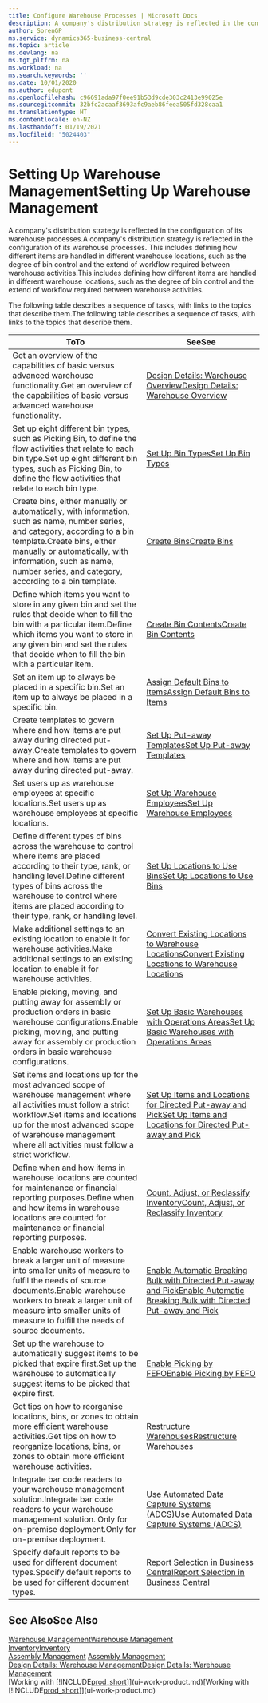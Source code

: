 ```yaml
---
title: Configure Warehouse Processes | Microsoft Docs
description: A company's distribution strategy is reflected in the configuration of its warehouse processes. This includes defining how different items are handled in different warehouse locations, such as the degree of bin control and the extend of workflow required between warehouse activities.
author: SorenGP
ms.service: dynamics365-business-central
ms.topic: article
ms.devlang: na
ms.tgt_pltfrm: na
ms.workload: na
ms.search.keywords: ''
ms.date: 10/01/2020
ms.author: edupont
ms.openlocfilehash: c96691ada97f0ee91b53d9cde303c2413e99025e
ms.sourcegitcommit: 32bfc2acaaf3693afc9aeb86feea505fd328caa1
ms.translationtype: HT
ms.contentlocale: en-NZ
ms.lasthandoff: 01/19/2021
ms.locfileid: "5024403"
---
```

# <a name="setting-up-warehouse-management"></a><span data-ttu-id="d484d-104">Setting Up Warehouse Management</span><span class="sxs-lookup"><span data-stu-id="d484d-104">Setting Up Warehouse Management</span></span>
<span data-ttu-id="d484d-105">A company's distribution strategy is reflected in the configuration of its warehouse processes.</span><span class="sxs-lookup"><span data-stu-id="d484d-105">A company's distribution strategy is reflected in the configuration of its warehouse processes.</span></span> <span data-ttu-id="d484d-106">This includes defining how different items are handled in different warehouse locations, such as the degree of bin control and the extend of workflow required between warehouse activities.</span><span class="sxs-lookup"><span data-stu-id="d484d-106">This includes defining how different items are handled in different warehouse locations, such as the degree of bin control and the extend of workflow required between warehouse activities.</span></span>  

 <span data-ttu-id="d484d-107">The following table describes a sequence of tasks, with links to the topics that describe them.</span><span class="sxs-lookup"><span data-stu-id="d484d-107">The following table describes a sequence of tasks, with links to the topics that describe them.</span></span>   

|<span data-ttu-id="d484d-108">**To**</span><span class="sxs-lookup"><span data-stu-id="d484d-108">**To**</span></span>|<span data-ttu-id="d484d-109">**See**</span><span class="sxs-lookup"><span data-stu-id="d484d-109">**See**</span></span>|  
|------------|-------------|  
|<span data-ttu-id="d484d-110">Get an overview of the capabilities of basic versus advanced warehouse functionality.</span><span class="sxs-lookup"><span data-stu-id="d484d-110">Get an overview of the capabilities of basic versus advanced warehouse functionality.</span></span>|[<span data-ttu-id="d484d-111">Design Details: Warehouse Overview</span><span class="sxs-lookup"><span data-stu-id="d484d-111">Design Details: Warehouse Overview</span></span>](design-details-warehouse-overview.md)|  
|<span data-ttu-id="d484d-112">Set up eight different bin types, such as Picking Bin, to define the flow activities that relate to each bin type.</span><span class="sxs-lookup"><span data-stu-id="d484d-112">Set up eight different bin types, such as Picking Bin, to define the flow activities that relate to each bin type.</span></span>|[<span data-ttu-id="d484d-113">Set Up Bin Types</span><span class="sxs-lookup"><span data-stu-id="d484d-113">Set Up Bin Types</span></span>](warehouse-how-to-set-up-bin-types.md)|  
|<span data-ttu-id="d484d-114">Create bins, either manually or automatically, with information, such as name, number series, and category, according to a bin template.</span><span class="sxs-lookup"><span data-stu-id="d484d-114">Create bins, either manually or automatically, with information, such as name, number series, and category, according to a bin template.</span></span>|[<span data-ttu-id="d484d-115">Create Bins</span><span class="sxs-lookup"><span data-stu-id="d484d-115">Create Bins</span></span>](warehouse-how-to-create-individual-bins.md)|  
|<span data-ttu-id="d484d-116">Define which items you want to store in any given bin and set the rules that decide when to fill the bin with a particular item.</span><span class="sxs-lookup"><span data-stu-id="d484d-116">Define which items you want to store in any given bin and set the rules that decide when to fill the bin with a particular item.</span></span>|[<span data-ttu-id="d484d-117">Create Bin Contents</span><span class="sxs-lookup"><span data-stu-id="d484d-117">Create Bin Contents</span></span>](warehouse-how-to-set-up-bin-contents.md)|  
|<span data-ttu-id="d484d-118">Set an item up to always be placed in a specific bin.</span><span class="sxs-lookup"><span data-stu-id="d484d-118">Set an item up to always be placed in a specific bin.</span></span>|[<span data-ttu-id="d484d-119">Assign Default Bins to Items</span><span class="sxs-lookup"><span data-stu-id="d484d-119">Assign Default Bins to Items</span></span>](warehouse-how-to-assign-default-bins-to-items.md)|
|<span data-ttu-id="d484d-120">Create templates to govern where and how items are put away during directed put-away.</span><span class="sxs-lookup"><span data-stu-id="d484d-120">Create templates to govern where and how items are put away during directed put-away.</span></span>|[<span data-ttu-id="d484d-121">Set Up Put-away Templates</span><span class="sxs-lookup"><span data-stu-id="d484d-121">Set Up Put-away Templates</span></span>](warehouse-how-to-set-up-put-away-templates.md)|
|<span data-ttu-id="d484d-122">Set users up as warehouse employees at specific locations.</span><span class="sxs-lookup"><span data-stu-id="d484d-122">Set users up as warehouse employees at specific locations.</span></span>|[<span data-ttu-id="d484d-123">Set Up Warehouse Employees</span><span class="sxs-lookup"><span data-stu-id="d484d-123">Set Up Warehouse Employees</span></span>](warehouse-how-to-set-up-warehouse-employees.md)|
|<span data-ttu-id="d484d-124">Define different types of bins across the warehouse to control where items are placed according to their type, rank, or handling level.</span><span class="sxs-lookup"><span data-stu-id="d484d-124">Define different types of bins across the warehouse to control where items are placed according to their type, rank, or handling level.</span></span>|[<span data-ttu-id="d484d-125">Set Up Locations to Use Bins</span><span class="sxs-lookup"><span data-stu-id="d484d-125">Set Up Locations to Use Bins</span></span>](warehouse-how-to-set-up-locations-to-use-bins.md)|
|<span data-ttu-id="d484d-126">Make additional settings to an existing location to enable it for warehouse activities.</span><span class="sxs-lookup"><span data-stu-id="d484d-126">Make additional settings to an existing location to enable it for warehouse activities.</span></span>|[<span data-ttu-id="d484d-127">Convert Existing Locations to Warehouse Locations</span><span class="sxs-lookup"><span data-stu-id="d484d-127">Convert Existing Locations to Warehouse Locations</span></span>](warehouse-how-to-convert-existing-locations-to-warehouse-locations.md)|
|<span data-ttu-id="d484d-128">Enable picking, moving, and putting away for assembly or production orders in basic warehouse configurations.</span><span class="sxs-lookup"><span data-stu-id="d484d-128">Enable picking, moving, and putting away for assembly or production orders in basic warehouse configurations.</span></span>|[<span data-ttu-id="d484d-129">Set Up Basic Warehouses with Operations Areas</span><span class="sxs-lookup"><span data-stu-id="d484d-129">Set Up Basic Warehouses with Operations Areas</span></span>](warehouse-how-to-set-up-basic-warehouses-with-operations-areas.md)|  
|<span data-ttu-id="d484d-130">Set items and locations up for the most advanced scope of warehouse management where all activities must follow a strict workflow.</span><span class="sxs-lookup"><span data-stu-id="d484d-130">Set items and locations up for the most advanced scope of warehouse management where all activities must follow a strict workflow.</span></span>|[<span data-ttu-id="d484d-131">Set Up Items and Locations for Directed Put-away and Pick</span><span class="sxs-lookup"><span data-stu-id="d484d-131">Set Up Items and Locations for Directed Put-away and Pick</span></span>](warehouse-how-to-set-up-items-for-directed-put-away-and-pick.md)|  
|<span data-ttu-id="d484d-132">Define when and how items in warehouse locations are counted for maintenance or financial reporting purposes.</span><span class="sxs-lookup"><span data-stu-id="d484d-132">Define when and how items in warehouse locations are counted for maintenance or financial reporting purposes.</span></span>|[<span data-ttu-id="d484d-133">Count, Adjust, or Reclassify Inventory</span><span class="sxs-lookup"><span data-stu-id="d484d-133">Count, Adjust, or Reclassify Inventory</span></span>](inventory-how-count-adjust-reclassify.md)|
|<span data-ttu-id="d484d-134">Enable warehouse workers to break a larger unit of measure into smaller units of measure to fulfil the needs of source documents.</span><span class="sxs-lookup"><span data-stu-id="d484d-134">Enable warehouse workers to break a larger unit of measure into smaller units of measure to fulfill the needs of source documents.</span></span>|[<span data-ttu-id="d484d-135">Enable Automatic Breaking Bulk with Directed Put-away and Pick</span><span class="sxs-lookup"><span data-stu-id="d484d-135">Enable Automatic Breaking Bulk with Directed Put-away and Pick</span></span>](warehouse-enable-automatic-breaking-bulk-with-directed-put-away-and-pick.md)|  
|<span data-ttu-id="d484d-136">Set up the warehouse to automatically suggest items to be picked that expire first.</span><span class="sxs-lookup"><span data-stu-id="d484d-136">Set up the warehouse to automatically suggest items to be picked that expire first.</span></span>|[<span data-ttu-id="d484d-137">Enable Picking by FEFO</span><span class="sxs-lookup"><span data-stu-id="d484d-137">Enable Picking by FEFO</span></span>](warehouse-picking-by-fefo.md)|
|<span data-ttu-id="d484d-138">Get tips on how to reorganise locations, bins, or zones to obtain more efficient warehouse activities.</span><span class="sxs-lookup"><span data-stu-id="d484d-138">Get tips on how to reorganize locations, bins, or zones to obtain more efficient warehouse activities.</span></span>|[<span data-ttu-id="d484d-139">Restructure Warehouses</span><span class="sxs-lookup"><span data-stu-id="d484d-139">Restructure Warehouses</span></span>](warehouse-how-to-restructure-warehouses.md)|
|<span data-ttu-id="d484d-140">Integrate bar code readers to your warehouse management solution.</span><span class="sxs-lookup"><span data-stu-id="d484d-140">Integrate bar code readers to your warehouse management solution.</span></span> <span data-ttu-id="d484d-141">Only for on-premise deployment.</span><span class="sxs-lookup"><span data-stu-id="d484d-141">Only for on-premise deployment.</span></span>|[<span data-ttu-id="d484d-142">Use Automated Data Capture Systems (ADCS)</span><span class="sxs-lookup"><span data-stu-id="d484d-142">Use Automated Data Capture Systems (ADCS)</span></span>](warehouse-use-automated-data-capture-systems-adcs.md)|
|<span data-ttu-id="d484d-143">Specify default reports to be used for different document types.</span><span class="sxs-lookup"><span data-stu-id="d484d-143">Specify default reports to be used for different document types.</span></span>|[<span data-ttu-id="d484d-144">Report Selection in Business Central</span><span class="sxs-lookup"><span data-stu-id="d484d-144">Report Selection in Business Central</span></span>](across-report-selections.md)|

## <a name="see-also"></a><span data-ttu-id="d484d-145">See Also</span><span class="sxs-lookup"><span data-stu-id="d484d-145">See Also</span></span>  
[<span data-ttu-id="d484d-146">Warehouse Management</span><span class="sxs-lookup"><span data-stu-id="d484d-146">Warehouse Management</span></span>](warehouse-manage-warehouse.md)  
[<span data-ttu-id="d484d-147">Inventory</span><span class="sxs-lookup"><span data-stu-id="d484d-147">Inventory</span></span>](inventory-manage-inventory.md)  
<span data-ttu-id="d484d-148">[Assembly Management](assembly-assemble-items.md)  </span><span class="sxs-lookup"><span data-stu-id="d484d-148">[Assembly Management](assembly-assemble-items.md)  </span></span>  
[<span data-ttu-id="d484d-149">Design Details: Warehouse Management</span><span class="sxs-lookup"><span data-stu-id="d484d-149">Design Details: Warehouse Management</span></span>](design-details-warehouse-management.md)  
<span data-ttu-id="d484d-150">[Working with [!INCLUDE[prod_short](includes/prod_short.md)]](ui-work-product.md)</span><span class="sxs-lookup"><span data-stu-id="d484d-150">[Working with [!INCLUDE[prod_short](includes/prod_short.md)]](ui-work-product.md)</span></span>
